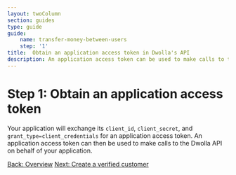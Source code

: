 ```yaml
---
layout: twoColumn
section: guides
type: guide
guide:
    name: transfer-money-between-users
    step: '1'
title:  Obtain an application access token in Dwolla's API
description: An application access token can be used to make calls to the Dwolla API on behalf of your application.
---
```


# Step 1: Obtain an application access token

Your application will exchange its `client_id`, `client_secret`, and `grant_type=client_credentials` for an application access token. An application access token can then be used to make calls to the Dwolla API on behalf of your application.

<nav class="pager-nav">
    <a href="./">Back: Overview</a>
    <a href="create-verified-customer.html">Next: Create a verified customer</a>
</nav>

